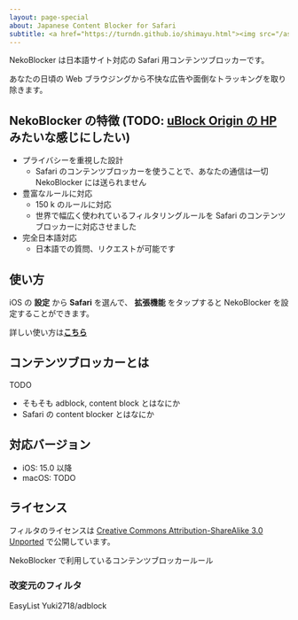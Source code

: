 ```yaml
---
layout: page-special
about: Japanese Content Blocker for Safari
subtitle: <a href="https://turndn.github.io/shimayu.html"><img src="/assets/img/Download_on_the_App_Store_Badge_JP_RGB_blk_100317.svg" /></a>
---
```


NekoBlocker は日本語サイト対応の Safari 用コンテンツブロッカーです。

あなたの日頃の Web ブラウジングから不快な広告や面倒なトラッキングを取り除きます。

## NekoBlocker の特徴 (TODO: [uBlock Origin の HP](https://ublockorigin.com) みたいな感じにしたい)

* プライバシーを重視した設計
  * Safari のコンテンツブロッカーを使うことで、あなたの通信は一切 NekoBlocker には送られません
* 豊富なルールに対応
  * 150 k のルールに対応
  * 世界で幅広く使われているフィルタリングルールを Safari のコンテンツブロッカーに対応させました
* 完全日本語対応
  * 日本語での質問、リクエストが可能です

## 使い方

iOS の __設定__ から
<span class="fa-stack fa-lg">
  <i class="fab fa-safari fa-stack-2x"></i>
</span>
__Safari__ を選んで、 __拡張機能__ をタップすると NekoBlocker を設定することができます。

詳しい使い方は[__こちら__](/usage)

## コンテンツブロッカーとは

TODO

* そもそも adblock, content block とはなにか
* Safari の content blocker とはなにか

## 対応バージョン

* iOS: 15.0 以降
* macOS: TODO

## ライセンス

フィルタのライセンスは [Creative Commons Attribution-ShareAlike 3.0 Unported](https://creativecommons.org/licenses/by-sa/3.0/) で公開しています。

<a href="https://github.com/nekoblocker">
  <span class="fa-stack fa-lg">
    <i class="fas fa-circle fa-stack-2x"></i>
    <i class="fab fa-github fa-stack-1x fa-inverse"></i>
  </span>
</a> NekoBlocker で利用しているコンテンツブロッカールール

### 改変元のフィルタ

<a href="https://easylist.to">
  <span class="fa-stack fa-lg">
    <i class="fas fa-circle fa-stack-2x"></i>
    <i class="fab fa-creative-commons-sa fa-stack-1x fa-inverse"></i>
  </span>
</a> EasyList


<a href="https://github.com/Yuki2718/adblock">
  <span class="fa-stack fa-lg">
    <i class="fas fa-circle fa-stack-2x"></i>
    <i class="fab fa-github fa-stack-1x fa-inverse"></i>
  </span>
</a> Yuki2718/adblock


